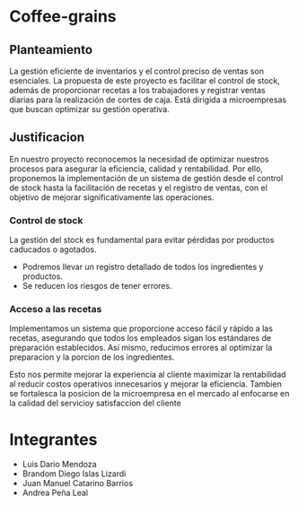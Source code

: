 # Coffee-grains

## Planteamiento
La gestión eficiente de inventarios y el control preciso de ventas son esenciales. La propuesta de este proyecto es facilitar el control de stock, además de proporcionar recetas a los trabajadores y registrar ventas diarias para la realización de cortes de caja. Está dirigida a microempresas que buscan optimizar su gestión operativa.

## Justificacion
En nuestro proyecto reconocemos la necesidad de optimizar nuestros procesos para asegurar la eficiencia, calidad y rentabilidad. Por ello, proponemos la implementación de un sistema de gestión desde el control de stock hasta la facilitación de recetas y el registro de ventas, con el objetivo de mejorar significativamente las operaciones.

### Control de stock
La gestión del stock es fundamental para evitar pérdidas por productos caducados o agotados.

- Podremos llevar un registro detallado de todos los ingredientes y productos.
- Se reducen los riesgos de tener errores.

### Acceso a las recetas
Implementamos un sistema que proporcione acceso fácil y rápido a las recetas, asegurando que todos los empleados sigan los estándares de preparación establecidos. Así mismo, reducimos errores al optimizar la preparacion y la porcion de los ingredientes.

Esto nos permite mejorar la experiencia al cliente maximizar la rentabilidad al reducir costos operativos innecesarios y mejorar la eficiencia. Tambien se fortalesca la posicion de la microempresa en el mercado al enfocarse en la calidad del servicioy satisfaccion del cliente 




# Integrantes

- Luis Dario Mendoza
- Brandom Diego Islas Lizardi
- Juan Manuel Catarino Barrios
- Andrea Peña Leal

